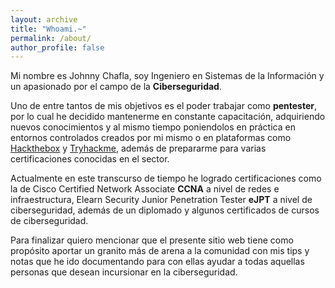 ```yaml
---
layout: archive
title: "Whoami.~"
permalink: /about/
author_profile: false
---
```

Mi nombre es Johnny Chafla, soy Ingeniero en Sistemas de la Información y un apasionado por el campo de la **Ciberseguridad**.

Uno de entre tantos de mis objetivos es el poder trabajar como **pentester**, por lo cual he decidido mantenerme en constante capacitación, adquiriendo nuevos conocimientos y al mismo tiempo poniendolos en práctica en entornos controlados creados por mi mismo o en plataformas como [Hackthebox](https://www.hackthebox.eu/) y [Tryhackme](https://tryhackme.com/), además de prepararme para varias certificaciones conocidas en el sector.

Actualmente en este transcurso de tiempo he logrado certificaciones como la de Cisco Certified Network Associate **CCNA** a nivel de redes e infraestructura, Elearn Security Junior Penetration Tester **eJPT** a nivel de ciberseguridad, además de un diplomado y algunos certificados de cursos de ciberseguridad.

Para finalizar quiero mencionar que el presente sitio web tiene como propósito aportar un granito más de arena a la comunidad con mis tips y notas que he ido documentando para con ellas ayudar a todas aquellas personas que desean incursionar en la ciberseguridad.
